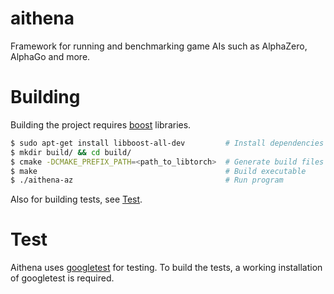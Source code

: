 # aithena
Framework for running and benchmarking game AIs such as AlphaZero, AlphaGo and more.

# Building
Building the project requires [boost](https://www.boost.org/) libraries.

```bash
$ sudo apt-get install libboost-all-dev         # Install dependencies
$ mkdir build/ && cd build/
$ cmake -DCMAKE_PREFIX_PATH=<path_to_libtorch>  # Generate build files
$ make                                          # Build executable
$ ./aithena-az                                  # Run program
```

Also for building tests, see [Test](#test).

# Test
Aithena uses [googletest](https://github.com/google/googletest) for testing.
To build the tests, a working installation of googletest is required.
